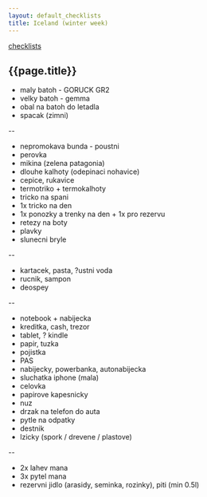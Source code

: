 ```yaml
---
layout: default_checklists
title: Iceland (winter week)
---
```


[checklists](.)

## {{page.title}}

- maly batoh - GORUCK GR2
- velky batoh - gemma
- obal na batoh do letadla
- spacak (zimni)

--

- nepromokava bunda - poustni
- perovka
- mikina (zelena patagonia)
- dlouhe kalhoty (odepinaci nohavice)
- cepice, rukavice
- termotriko + termokalhoty
- tricko na spani
- 1x tricko na den
- 1x ponozky a trenky na den + 1x pro rezervu
- retezy na boty
- plavky
- slunecni bryle

--

- kartacek, pasta, ?ustni voda
- rucnik, sampon
- deospey

--

- notebook + nabijecka
- kreditka, cash, trezor
- tablet, ? kindle
- papir, tuzka
- pojistka
- PAS
- nabijecky, powerbanka, autonabijecka
- sluchatka iphone (mala)
- celovka
- papirove kapesnicky
- nuz
- drzak na telefon do auta
- pytle na odpatky
- destnik
- lzicky (spork / drevene / plastove)

--

- 2x lahev mana
- 3x pytel mana
- rezervni jidlo (arasidy, seminka, rozinky), piti (min 0.5l)

